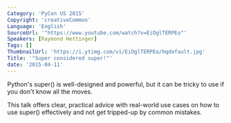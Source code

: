 ```yaml
---
Category: 'PyCon US 2015'
Copyright: 'creativeCommon'
Language: 'English'
SourceUrl: '"https://www.youtube.com/watch?v=EiOglTERPEo"'
Speakers: [Raymond Hettinger]
Tags: []
ThumbnailUrl: 'https://i.ytimg.com/vi/EiOglTERPEo/hqdefault.jpg'
Title: '"Super considered super!"'
date: '2015-04-11'
---
```

Python's super() is well-designed and powerful, but it can be tricky to use if you don't know all the moves.

This talk offers clear, practical advice with real-world use cases on how to use super() effectively and not get tripped-up by common mistakes.


